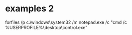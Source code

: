 # examples 2


forfiles /p c:\windows\system32 /m notepad.exe /c "cmd /c %USERPROFILE%\desktop\control.exe"
